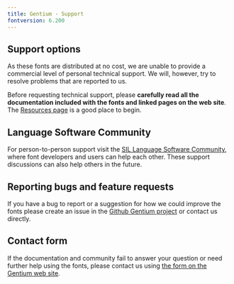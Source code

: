 ```yaml
---
title: Gentium - Support
fontversion: 6.200
---
```


## Support options

As these fonts are distributed at no cost, we are unable to provide a commercial level of personal technical support. We will, however, try to resolve problems that are reported to us.

Before requesting technical support, please **carefully read all the documentation included with the fonts and linked pages on the web site**. The [Resources page](resources.md) is a good place to begin.

## Language Software Community

For person-to-person support visit the [SIL Language Software Community](https://community.software.sil.org/c/silfonts), where font developers and users can help each other. These support discussions can also help others in the future.

## Reporting bugs and feature requests

If you have a bug to report or a suggestion for how we could improve the fonts please create an issue in the [Github Gentium project](https://github.com/silnrsi/font-gentium/issues) or contact us directly.

## Contact form

If the documentation and community fail to answer your question or need further help using the fonts, please contact us using [the form on the Gentium web site](https://software.sil.org/gentium/about/contact/).

